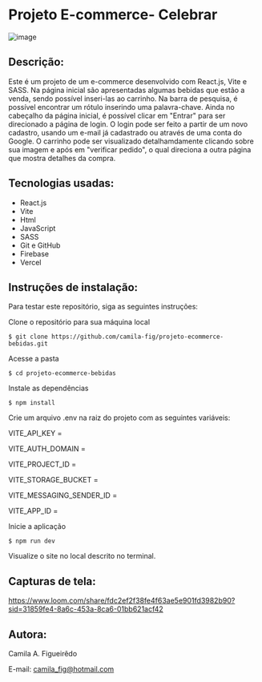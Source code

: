 # Projeto E-commerce- Celebrar
![image](https://github.com/user-attachments/assets/fe780345-86be-43b8-9e9e-ef268c7d925d)

## Descrição:
Este é um projeto de um e-commerce desenvolvido com React.js, Vite e SASS. Na página inicial são apresentadas algumas bebidas que estão a venda, sendo possível inseri-las ao carrinho. Na barra de pesquisa, é possível encontrar um rótulo inserindo uma palavra-chave. Ainda no cabeçalho da página inicial, é possível clicar em "Entrar" para ser direcionado a página de login. O login pode ser feito a partir de um novo cadastro, usando um e-mail já cadastrado ou através de uma conta do Google. O carrinho pode ser visualizado detalhamdamente clicando sobre sua imagem e após em "verificar pedido", o qual direciona a outra página que mostra detalhes da compra.

## Tecnologias usadas:
- React.js
- Vite
- Html
- JavaScript
- SASS
- Git e GitHub
- Firebase
- Vercel

## Instruções de instalação:
Para testar este repositório, siga as seguintes instruções:

Clone o repositório para sua máquina local
```
$ git clone https://github.com/camila-fig/projeto-ecommerce-bebidas.git
```

Acesse a pasta

```
$ cd projeto-ecommerce-bebidas
```

Instale as dependências

```
$ npm install
```

Crie um arquivo .env na raiz do projeto com as seguintes variáveis:
 
  VITE_API_KEY =
  
  VITE_AUTH_DOMAIN =
  
  VITE_PROJECT_ID =
  
  VITE_STORAGE_BUCKET =
  
  VITE_MESSAGING_SENDER_ID =
  
  VITE_APP_ID =
  

Inicie a aplicação

```
$ npm run dev
```

Visualize o site no local descrito no terminal.


## Capturas de tela:
https://www.loom.com/share/fdc2ef2f38fe4f63ae5e901fd3982b90?sid=31859fe4-8a6c-453a-8ca6-01bb621acf42

## Autora:
Camila A. Figueirêdo

E-mail: camila_fig@hotmail.com
